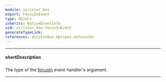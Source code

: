 ```yaml
---
module: ui/color_box
export: FocusInEvent
type: Object
inherits: NativeEventInfo
uid: ui/color_box:FocusInEvent
generateTypeLink: 
references: dxColorBox.Options.onFocusIn
---
```

---
##### shortDescription
The type of the [focusIn]({basewidgetpath}/Events/#focusIn) event handler's argument.

---
<!-- Description goes here -->
